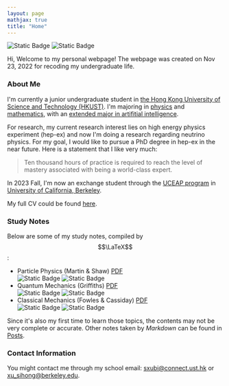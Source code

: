 ```yaml
---
layout: page
mathjax: true
title: "Home"
---
```

![Static Badge](https://img.shields.io/badge/Created-2022/11/23-blue) ![Static Badge](https://img.shields.io/badge/Last_Updated-2023/09/20-blue)         

Hi, Welcome to my personal webpage! The webpage was created on Nov 23, 2022 for recoding my undergraduate life.  

### About Me
I'm currently a junior undergraduate student in [the Hong Kong University of Science and Technology (HKUST)](https://hkust.edu.hk). I'm majoring in [physics](https://physics.ust.hk/) and [mathematics](https://www.math.hkust.edu.hk/), with an [extended major in artifitial intelligence](https://join.hkust.edu.hk/our-programs/extended-major-ai).

For research, my current research interest lies on high energy physics experiment (hep-ex) and now I'm doing a research regarding neutrino physics. For my goal, I would like to pursue a PhD degree in hep-ex in the near future. Here is a statement that I like very much:
> Ten thousand hours of practice is required to reach the level of mastery associated with being a world-class expert.

In 2023 Fall, I'm now an exchange student through the [UCEAP program](https://reciprocity.uceap.universityofcalifornia.edu/) in [University of California, Berkeley](https://www.berkeley.edu/).

My full CV could be found [here](https://sxubi.github.io/cv_June2023.pdf).

### Study Notes
Below are some of my study notes, compiled by $$\LaTeX$$:
* Particle Physics (Martin & Shaw) [PDF](https://sxubi.github.io/particle.pdf)  
  ![Static Badge](https://img.shields.io/badge/Subject-Physics-yellow) ![Static Badge](https://img.shields.io/badge/Updating-brown) 
* Quantum Mechanics (Griffiths) [PDF](https://sxubi.github.io/Quantum_Mechanics_Notes.pdf)  
  ![Static Badge](https://img.shields.io/badge/Subject-Physics-yellow) ![Static Badge](https://img.shields.io/badge/Completed-orange)
* Classical Mechanics (Fowles & Cassiday) [PDF](https://sxubi.github.io/CM.pdf)   
  ![Static Badge](https://img.shields.io/badge/Subject-Physics-yellow) ![Static Badge](https://img.shields.io/badge/Completed-orange)           

Since it's also my first time to learn those topics, the contents may not be very complete or accurate. Other notes taken by *Markdown* can be found in [Posts](https://sxubi.github.io/protectpre.md/).

### Contact Information
You might contact me through my school email: <sxubi@connect.ust.hk> or <xu_sihong@berkeley.edu>.      

<script type='text/javascript' id='clustrmaps' src='//cdn.clustrmaps.com/map_v2.js?cl=d4d4d4&w=301&t=m&d=-wIi8lRWum9T5wlMdFcNQgLl1ISyBlWlxtmNUJHtlZY&co=ffffff&cmo=0f4d92&cmn=0f4d92&ct=000000'></script>        

